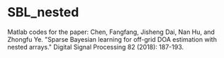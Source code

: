 # SBL_nested
Matlab codes for the paper: Chen, Fangfang, Jisheng Dai, Nan Hu, and Zhongfu Ye. "Sparse Bayesian learning for off-grid DOA estimation with nested arrays." Digital Signal Processing 82 (2018): 187-193.
